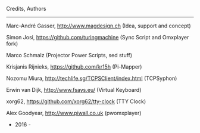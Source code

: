 Credits, Authors
****************

Marc-André Gasser, http://www.magdesign.ch                 (Idea, support and concept)

Simon Josi, https://github.com/turingmachine               (Sync Script and Omxplayer fork)

Marco Schmalz                                              (Projector Power Scripts, sed stuff)

Krisjanis Rijnieks, https://github.com/kr15h               (Pi-Mapper)

Nozomu Miura, http://techlife.sg/TCPSClient/index.html     (TCPSyphon)

Erwin van Dijk, http://www.fsays.eu/                       (Virtual Keyboard)

xorg62, https://github.com/xorg62/tty-clock                (TTY Clock)

Alex Goodyear, http://www.piwall.co.uk                     (pwomxplayer)

 
- 2016 -
